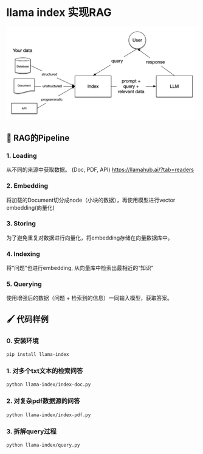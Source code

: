 # llama index 实现RAG

![Basic RAG](./assets/basic_rag.png)


## 🧹 RAG的Pipeline

### 1. Loading
从不同的来源中获取数据。  (Doc, PDF, API)
https://llamahub.ai/?tab=readers

### 2. Embedding 
将加载的Document切分成node（小块的数据），再使用模型进行vector embedding(向量化)

### 3. Storing
为了避免重复对数据进行向量化，将embedding存储在向量数据库中。

### 4. Indexing
将“问题”也进行embedding, 从向量库中检索出最相近的“知识”

### 5. Querying
使用增强后的数据（问题 + 检索到的信息）一同输入模型，获取答案。



## 🖌️ 代码样例

### 0. 安装环境

```
pip install llama-index
```

### 1. 对多个txt文本的检索问答
```
python llama-index/index-doc.py
```

### 2. 对复杂pdf数据源的问答
```
python llama-index/index-pdf.py
```

### 3. 拆解query过程
```
python llama-index/query.py
```
